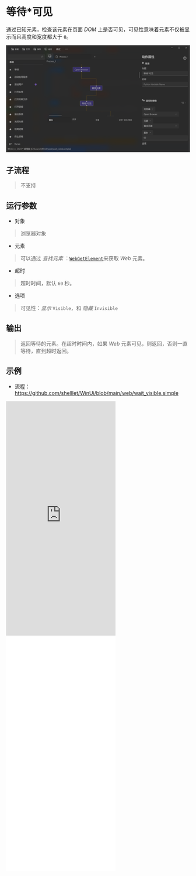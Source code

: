 # 等待*可见
通过已知元素，检查该元素在页面 *DOM* 上是否可见，可见性意味着元素不仅被显示而且高度和宽度都大于 `0`。

![WebWaitVisibilityByElement](./images/10.png ':size=90%')


## 子流程
> 不支持


## 运行参数
* 对象
>   浏览器对象
* 元素
>   可以通过 *查找元素* ：[`WebGetElement`](./WebGetElement.md)来获取 *Web* 元素。
* 超时
>   超时时间，默认 `60` 秒。
* 选项
>   可见性：*显示* `Visible`，和 *隐藏* `Invisible`


## 输出

> 返回等待的元素。在超时时间内，如果 *Web* 元素可见，则返回，否则一直等待，直到超时返回。


## 示例

* 流程：https://github.com/shelllet/WinUi/blob/main/web/wait_visible.simple

<iframe type="text/html" height="640px" src="https://www.youtube.com/embed/-rz_hIVAL9o" frameborder="0"></iframe>

<iframe src="//player.bilibili.com/player.html?bvid=BV14D421N7Tx&page=1&autoplay=0" height='640px' scrolling="no" frameborder="no" framespacing="0" allowfullscreen="true"></iframe>